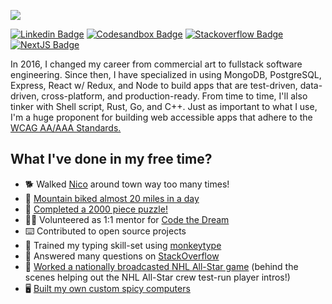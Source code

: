 ![](https://i.imgur.com/Tl5TjT9.png)


[![Linkedin Badge](https://img.shields.io/badge/LinkedIn-0088FF?style=for-the-badge&logo=linkedin&logoColor=white)](https://www.linkedin.com/in/mattcarlotta)
[![Codesandbox Badge](https://img.shields.io/badge/Codesandbox-343434?color=green&style=for-the-badge&logo=codesandbox&logoColor=white)](https://codesandbox.io/u/mattcarlotta/sandboxes)
[![Stackoverflow Badge](https://img.shields.io/badge/Stackoverflow-fa7c1b?color=orange&style=for-the-badge&logo=stackoverflow&logoColor=white)](https://stackoverflow.com/users/7376526/matt-carlotta)
[![NextJS Badge](https://img.shields.io/badge/Next%2Ejs%20Contributor-8A2BE2?style=for-the-badge&logo=next.js&logoColor=white)](https://github.com/vercel/next.js)

In 2016, I changed my career from commercial art to fullstack software engineering. Since then, I have specialized in using MongoDB, PostgreSQL, Express, React w/ Redux, and Node to build apps that are test-driven, data-driven, cross-platform, and production-ready. From time to time, I'll also tinker with Shell script, Rust, Go, and C++. Just as important to what I use, I'm a huge proponent for building web accessible apps that adhere to the <a title="opens in a new window" href="https://www.w3.org/WAI/standards-guidelines/wcag/" rel="noopener noreferrer" target="_blank">
  WCAG AA/AAA Standards.
</a>

## What I've done in my free time?

- 🐕 Walked [Nico](https://i.imgur.com/sk64QET.jpg) around town way too many times!
- 🚴 [Mountain biked almost 20 miles in a day](https://i.imgur.com/sB33d8X.png)
- 🧩 [Completed a 2000 piece puzzle!](https://i.imgur.com/sk64QET.jpg)
- 👨‍💻 Volunteered as 1:1 mentor for [Code the Dream](https://codethedream.org/)
- ⌨️ Contributed to open source projects
- 💪 Trained my typing skill-set using [monkeytype](https://monkeytype.com/profile/splitchunks)
- 📝 Answered many questions on [StackOverflow](https://stackoverflow.com/users/7376526/matt-carlotta)
- 🏒 [Worked a nationally broadcasted NHL All-Star game](https://i.imgur.com/iBXFEAU.jpg) (behind the scenes helping out the NHL All-Star crew test-run player intros!)
- 🖥️ [Built my own custom spicy computers](https://pcpartpicker.com/list/fQhZpH)
